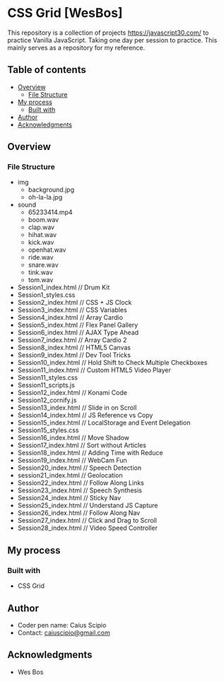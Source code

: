 # CSS Grid [WesBos]
This repository is a collection of projects https://javascript30.com/ to practice Vanilla JavaScript. Taking one day per session to practice. This mainly serves as a repository for my reference.

## Table of contents

- [Overview](#overview)
  - [File Structure](#file-structure)
- [My process](#my-process)
  - [Built with](#built-with)
- [Author](#author)
- [Acknowledgments](#acknowledgments)

## Overview

### File Structure

  - img
    - background.jpg
    - oh-la-la.jpg
  - sound
    - 65233414.mp4
    - boom.wav
    - clap.wav
    - hihat.wav
    - kick.wav
    - openhat.wav
    - ride.wav
    - snare.wav
    - tink.wav
    - tom.wav
  - Session1_index.html // Drum Kit
  - Session1_styles.css
  - Session2_index.html // CSS + JS Clock
  - Session3_index.html // CSS Variables
  - Session4_index.html // Array Cardio
  - Session5_index.html // Flex Panel Gallery
  - Session6_index.html // AJAX Type Ahead
  - Session7_index.html // Array Cardio 2
  - Session8_index.html // HTML5 Canvas
  - Session9_index.html // Dev Tool Tricks
  - Session10_index.html // Hold Shift to Check Multiple Checkboxes
  - Session11_index.html // Custom HTML5 Video Player
  - Session11_styles.css
  - Session11_scripts.js
  - Session12_index.html // Konami Code
  - Session12_cornify.js
  - Session13_index.html // Slide in on Scroll
  - Session14_index.html // JS Reference vs Copy
  - Session15_index.html // LocalStorage and Event Delegation
  - Session15_styles.css
  - Session16_index.html // Move Shadow
  - Session17_index.html // Sort without Articles
  - Session18_index.html // Adding Time with Reduce
  - Session19_index.html // WebCam Fun
  - Session20_index.html // Speech Detection
  - session21_index.html // Geolocation
  - Session22_index.html // Follow Along Links
  - Session23_index.html // Speech Synthesis
  - Session24_index.html // Sticky Nav
  - Session25_index.html // Understand JS Capture
  - Session26_index.html // Follow Along Nav
  - Session27_index.html // Click and Drag to Scroll
  - Session28_index.html // Video Speed Controller

## My process

### Built with

- CSS Grid

## Author

- Coder pen name: Caius Scipio
- Contact: caiuscipio@gmail.com

## Acknowledgments

- Wes Bos